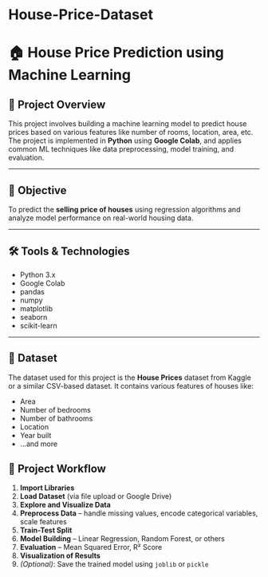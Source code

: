 # House-Price-Dataset
# 🏠 House Price Prediction using Machine Learning

## 📌 Project Overview

This project involves building a machine learning model to predict house prices based on various features like number of rooms, location, area, etc. The project is implemented in **Python** using **Google Colab**, and applies common ML techniques like data preprocessing, model training, and evaluation.

---

## 🎯 Objective

To predict the **selling price of houses** using regression algorithms and analyze model performance on real-world housing data.

---

## 🛠️ Tools & Technologies

- Python 3.x
- Google Colab
- pandas
- numpy
- matplotlib
- seaborn
- scikit-learn

---

## 📂 Dataset

The dataset used for this project is the **House Prices** dataset from Kaggle or a similar CSV-based dataset. It contains various features of houses like:
- Area
- Number of bedrooms
- Number of bathrooms
- Location
- Year built
- ...and more


## 🚀 Project Workflow

1. **Import Libraries**  
2. **Load Dataset** (via file upload or Google Drive)  
3. **Explore and Visualize Data**  
4. **Preprocess Data** – handle missing values, encode categorical variables, scale features  
5. **Train-Test Split**  
6. **Model Building** – Linear Regression, Random Forest, or others  
7. **Evaluation** – Mean Squared Error, R² Score  
8. **Visualization of Results**  
9. *(Optional)*: Save the trained model using `joblib` or `pickle`

